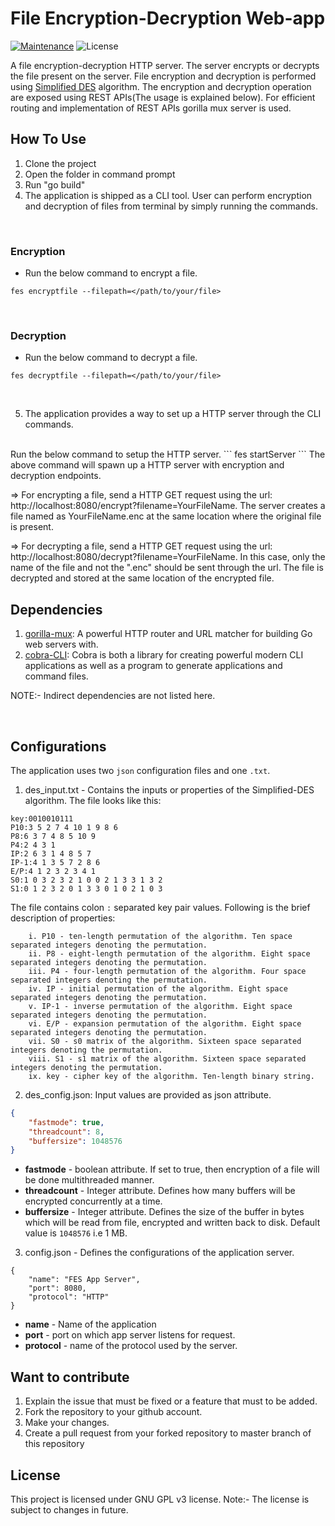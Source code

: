 # File Encryption-Decryption Web-app

[![Maintenance](https://img.shields.io/badge/Maintained%3F-yes-green.svg)](https://GitHub.com/Naereen/StrapDown.js/graphs/commit-activity) ![License](https://img.shields.io/cran/l/devtools)

A file encryption-decryption HTTP server. The server encrypts or decrypts the file present on the server. File encryption and decryption is performed using [Simplified DES](https://www.brainkart.com/article/Simplified-Data-Encryption-Standard-(S-DES)_8343/) algorithm.
The encryption and decryption operation are exposed using REST APIs(The usage is explained below). For efficient routing and implementation of REST APIs gorilla mux server is used.

## How To Use
1. Clone the project
2. Open the folder in command prompt
3. Run "go build"
4. The application is shipped as a CLI tool. User can perform encryption and decryption of files from terminal by simply running the commands.
<br />

### Encryption
* Run the below command to encrypt a file.
```
fes encryptfile --filepath=</path/to/your/file>
```
<br />

### Decryption
* Run the below command to decrypt a file.
```
fes decryptfile --filepath=</path/to/your/file>
```
<br />

5. The application provides a way to set up a HTTP server through the CLI commands.
<br />
Run the below command to setup the HTTP server.
```
fes startServer
```
The above command will spawn up a HTTP server with encryption and decryption endpoints.
<br />

=> For encrypting a file, send a HTTP GET request using the url: http://localhost:8080/encrypt?filename=YourFileName. The server creates a file named as YourFileName.enc at the same location where the original file is present.
<br />

=> For decrypting a file, send a HTTP GET request using the url: http://localhost:8080/decrypt?filename=YourFileName. In this case, only the name of the file and not the ".enc" should be sent through the url. The file is decrypted and stored at the same location of the encrypted file.

## Dependencies
1. [gorilla-mux](https://github.com/gorilla/mux): A powerful HTTP router and URL matcher for building Go web servers with.
2. [cobra-CLI](https://github.com/spf13/cobra): Cobra is both a library for creating powerful modern CLI applications as well as a program to generate applications and command files.

NOTE:- Indirect dependencies are not listed here.

<br>

## Configurations
The application uses two ```json``` configuration files and one ```.txt```.
1. des_input.txt - Contains the inputs or properties of the Simplified-DES algorithm. The file looks like this:
```
key:0010010111
P10:3 5 2 7 4 10 1 9 8 6
P8:6 3 7 4 8 5 10 9
P4:2 4 3 1
IP:2 6 3 1 4 8 5 7
IP-1:4 1 3 5 7 2 8 6
E/P:4 1 2 3 2 3 4 1
S0:1 0 3 2 3 2 1 0 0 2 1 3 3 1 3 2
S1:0 1 2 3 2 0 1 3 3 0 1 0 2 1 0 3
```
The file contains colon ```:``` separated key pair values. Following is the brief description of properties:
```
    i. P10 - ten-length permutation of the algorithm. Ten space separated integers denoting the permutation.
    ii. P8 - eight-length permutation of the algorithm. Eight space separated integers denoting the permutation.
    iii. P4 - four-length permutation of the algorithm. Four space separated integers denoting the permutation.
    iv. IP - initial permutation of the algorithm. Eight space separated integers denoting the permutation.
    v. IP-1 - inverse permutation of the algorithm. Eight space separated integers denoting the permutation.
    vi. E/P - expansion permutation of the algorithm. Eight space separated integers denoting the permutation.
    vii. S0 - s0 matrix of the algorithm. Sixteen space separated integers denoting the permutation.
    viii. S1 - s1 matrix of the algorithm. Sixteen space separated integers denoting the permutation.
    ix. key - cipher key of the algorithm. Ten-length binary string.
```

2. des_config.json: Input values are provided as json attribute.
```json
{
	"fastmode": true,
	"threadcount": 8,
    "buffersize": 1048576
}
```
* **fastmode** - boolean attribute. If set to true, then encryption of a file will be done multithreaded manner.
* **threadcount** - Integer attribute. Defines how many buffers will be encrypted concurrently at a time.
* **buffersize** - Integer attribute. Defines the size of the buffer in bytes which will be read from file, encrypted and written back to disk. Default value is ```1048576``` i.e 1 MB.

3. config.json - Defines the configurations of the application server.
```
{
	"name": "FES App Server",
	"port": 8080,
    "protocol": "HTTP"
}
```
* **name** - Name of the application
* **port** - port on which app server listens for request.
* **protocol** - name of the protocol used by the server.

## Want to contribute
1. Explain the issue that must be fixed or a feature that must to be added.
2. Fork the repository to your github account.
3. Make your changes.
4. Create a pull request from your forked repository to master branch of this repository

## License
This project is licensed under GNU GPL v3 license.
Note:- The license is subject to changes in future.

